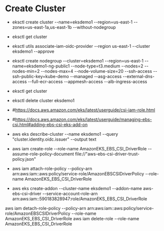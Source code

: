 # Create Cluster
 - eksctl create cluster --name=eksdemo1 --region=us-east-1 --zones=us-east-1a,us-east-1b --without-nodegroup 
 - eksctl get cluster                  

 - eksctl utils associate-iam-oidc-provider --region us-east-1 --cluster eksdemo1 --approve

  
 - eksctl create nodegroup --cluster=eksdemo1 --region=us-east-1 --name=eksdemo1-ng-public1 --node-type=t3.medium --nodes=2 --nodes-min=2 --nodes-max=4 --node-volume-size=20 --ssh-access --ssh-public-key=kube-demo --managed --asg-access --external-dns-access --full-ecr-access --appmesh-access --alb-ingress-access 

 - eksctl get cluster


 - eksctl delete cluster eksdemo1


- #https://docs.aws.amazon.com/eks/latest/userguide/csi-iam-role.html
- #https://docs.aws.amazon.com/eks/latest/userguide/managing-ebs-csi.html#adding-ebs-csi-eks-add-on
- aws eks describe-cluster --name eksdemo1 --query "cluster.identity.oidc.issuer" --output text
- aws iam create-role --role-name AmazonEKS_EBS_CSI_DriverRole --assume-role-policy-document file://"aws-ebs-csi-driver-trust-policy.json"
- aws iam attach-role-policy --policy-arn arn:aws:iam::aws:policy/service-role/AmazonEBSCSIDriverPolicy --role-name AmazonEKS_EBS_CSI_DriverRole
- aws eks create-addon --cluster-name eksdemo1 --addon-name aws-ebs-csi-driver --service-account-role-arn arn:aws:iam::590183828947:role/AmazonEKS_EBS_CSI_DriverRole


aws iam detach-role-policy --policy-arn arn:aws:iam::aws:policy/service-role/AmazonEBSCSIDriverPolicy --role-name AmazonEKS_EBS_CSI_DriverRole
aws iam delete-role --role-name AmazonEKS_EBS_CSI_DriverRole


